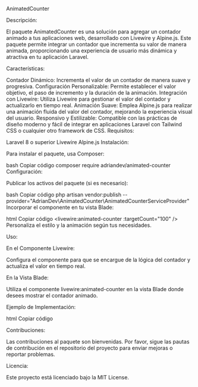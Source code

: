 AnimatedCounter

Descripción:

El paquete AnimatedCounter es una solución para agregar un contador animado a tus aplicaciones web, desarrollado con Livewire y Alpine.js. 
Este paquete permite integrar un contador que incrementa su valor de manera animada, proporcionando una experiencia de usuario más dinámica y atractiva en tu aplicación Laravel.

Características:

Contador Dinámico: Incrementa el valor de un contador de manera suave y progresiva.
Configuración Personalizable: Permite establecer el valor objetivo, el paso de incremento y la duración de la animación.
Integración con Livewire: Utiliza Livewire para gestionar el valor del contador y actualizarlo en tiempo real.
Animación Suave: Emplea Alpine.js para realizar una animación fluida del valor del contador, mejorando la experiencia visual del usuario.
Responsivo y Estilizable: Compatible con las prácticas de diseño moderno y fácil de integrar en aplicaciones Laravel con Tailwind CSS o cualquier otro framework de CSS.
Requisitos:

Laravel 8 o superior
Livewire
Alpine.js
Instalación:

Para instalar el paquete, usa Composer:

bash
Copiar código
composer require adriandev/animated-counter
Configuración:

Publicar los activos del paquete (si es necesario):

bash
Copiar código
php artisan vendor:publish --provider="AdrianDev\AnimatedCounter\AnimatedCounterServiceProvider"
Incorporar el componente en tu vista Blade:

html
Copiar código
<livewire:animated-counter :targetCount="100" />
Personaliza el estilo y la animación según tus necesidades.

Uso:

En el Componente Livewire:

Configura el componente para que se encargue de la lógica del contador y actualiza el valor en tiempo real.

En la Vista Blade:

Utiliza el componente livewire:animated-counter en la vista Blade donde desees mostrar el contador animado.

Ejemplo de Implementación:

html
Copiar código
<div>
    <livewire:animated-counter :targetCount="200" />
</div>
Contribuciones:

Las contribuciones al paquete son bienvenidas. Por favor, sigue las pautas de contribución en el repositorio del proyecto para enviar mejoras o reportar problemas.

Licencia:

Este proyecto está licenciado bajo la MIT License.
